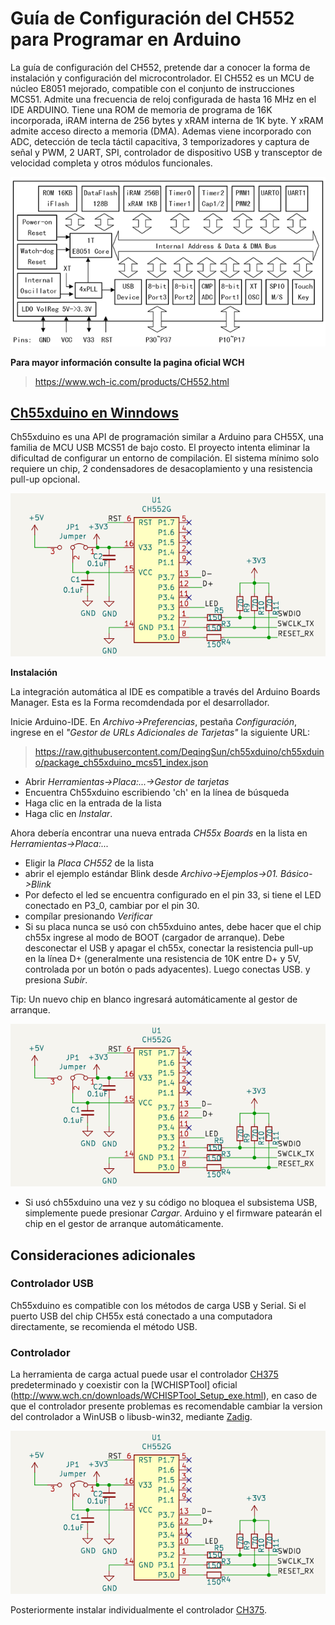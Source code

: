 
# Guía de Configuración del CH552 para Programar en Arduino

La guía de configuración del CH552, pretende dar a conocer la forma de instalación y configuración del microcontrolador. El CH552 es un MCU de núcleo E8051 mejorado, compatible con el conjunto de instrucciones MCS51. Admite una frecuencia de reloj configurada de hasta 16 MHz en el IDE ARDUINO. Tiene una ROM de memoria de programa de 16K incorporada, iRAM interna de 256 bytes y xRAM interna de 1K byte. Y xRAM admite acceso directo a memoria (DMA). Ademas viene incorporado con  ADC, detección de tecla táctil capacitiva, 3 temporizadores y captura de señal y PWM, 2 UART, SPI, controlador de dispositivo USB y transceptor de velocidad completa y otros módulos funcionales.


![systemblockdiagram](/img/systemblockdiagram.png)


**Para mayor información consulte la pagina oficial  WCH**
>https://www.wch-ic.com/products/CH552.html




## [Ch55xduino en Winndows](https://github.com/DeqingSun/ch55xduino/tree/ch55xduino)
Ch55xduino es una API de programación similar a Arduino para CH55X, una familia de MCU USB MCS51 de bajo costo. El proyecto intenta eliminar la dificultad de configurar un entorno de compilación. El sistema mínimo solo requiere un chip, 2 condensadores de desacoplamiento y una resistencia pull-up opcional.

![basic_mount](/img/basic_mount.png)

**Instalación**

La integración automática al IDE es compatible a través del Arduino Boards Manager. Esta es la Forma recomdendada por el desarrollador.

Inicie Arduino-IDE. En *Archivo->Preferencias*, pestaña *Configuración*, ingrese en el *"Gestor de URLs Adicionales de Tarjetas"* la siguiente URL:

> https://raw.githubusercontent.com/DeqingSun/ch55xduino/ch55xduino/package_ch55xduino_mcs51_index.json

* Abrir *Herramientas->Placa:...->Gestor de tarjetas*
* Encuentra Ch55xduino escribiendo 'ch' en la línea de búsqueda
* Haga clic en la entrada de la lista
* Haga clic en *Instalar*.

Ahora debería encontrar una nueva entrada *CH55x Boards* en la lista en
*Herramientas->Placa:...*

* Eligir la *Placa CH552* de la lista
* abrir el ejemplo estándar Blink desde *Archivo->Ejemplos->01. Básico->Blink*
*  Por defecto el led se encuentra configurado en el pin 33, si tiene el LED conectado en P3_0, cambiar por el pin 30.
* compílar presionando *Verificar*
* Si su placa nunca se usó con ch55xduino antes, debe hacer que el chip ch55x ingrese al modo de BOOT (cargador de arranque). Debe desconectar el USB y apagar el ch55x, conectar la resistencia pull-up en la línea D+ (generalmente una resistencia de 10K entre D+ y 5V, controlada por un botón o pads adyacentes). Luego conectas USB. y presiona *Subir*. 

Tip: Un nuevo chip en blanco ingresará automáticamente al gestor de arranque.

![basic_mount](/img/basic_mount.png)

* Si usó ch55xduino una vez y su código no bloquea el subsistema USB, simplemente puede presionar *Cargar*. Arduino y el firmware patearán el chip en el gestor de arranque automáticamente.

## Consideraciones adicionales

### Controlador USB

Ch55xduino es compatible con los métodos de carga USB y Serial. Si el puerto USB del chip CH55x está conectado a una computadora directamente, se recomienda el método USB.


### Controlador

La herramienta de carga actual puede usar el controlador [CH375](https://www.wch-ic.com/search?q=CH375&t=downloads) predeterminado y coexistir con la [WCHISPTool] oficial (http://www.wch.cn/downloads/WCHISPTool_Setup_exe.html), en caso de que el controlador presente problemas es recomendable cambiar la version del controlador a WinUSB o libusb-win32, mediante [Zadig](https://zadig.akeo.ie/).

![Imagen de CDC de Zadig](/img/basic_mount.png)

Posteriormente instalar individualmente el controlador [CH375](https://www.wch-ic.com/downloads/CH372DRV_EXE.html).

